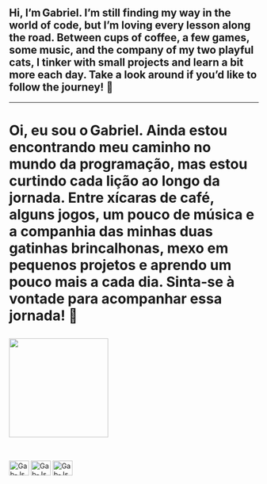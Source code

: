 ## Hi, I’m Gabriel. I’m still finding my way in the world of code, but I’m loving every lesson along the road. Between cups of coffee, a few games, some music, and the company of my two playful cats, I tinker with small projects and learn a bit more each day. Take a look around if you’d like to follow the journey! 👋
_____________________________________________________________________________________________________________________________________________________________________________________________________________
# Oi, eu sou o Gabriel. Ainda estou encontrando meu caminho no mundo da programação, mas estou curtindo cada lição ao longo da jornada. Entre xícaras de café, alguns jogos, um pouco de música e a companhia das minhas duas gatinhas brincalhonas, mexo em pequenos projetos e aprendo um pouco mais a cada dia. Sinta‑se à vontade para acompanhar essa jornada! 👋

##

<div style="display: inline_block">
  <a href="https://github.com/anuraghazra/convoychat">
    <img height=200 display=flex src="https://github-readme-stats.vercel.app/api/top-langs?username=Gab-Silva&layout=compact&theme=tokyonight&langs_count=8&card_width=100"/>
  </a>
</div>

##

<div style="display: inline_block"><br>
<img align="center" alt="Gab-Js" height="30" width="40" src="https://icongr.am/devicon/css3-original.svg?size=128&color=currentColor">
<img align="center" alt="Gab-Js" height="30" width="40" src="https://icongr.am/devicon/html5-original.svg?size=128&color=currentColor">
<img align="center" alt="Gab-Js" height="30" width="40" src="https://icongr.am/devicon/javascript-original.svg?size=128&color=currentColor">
</div>
